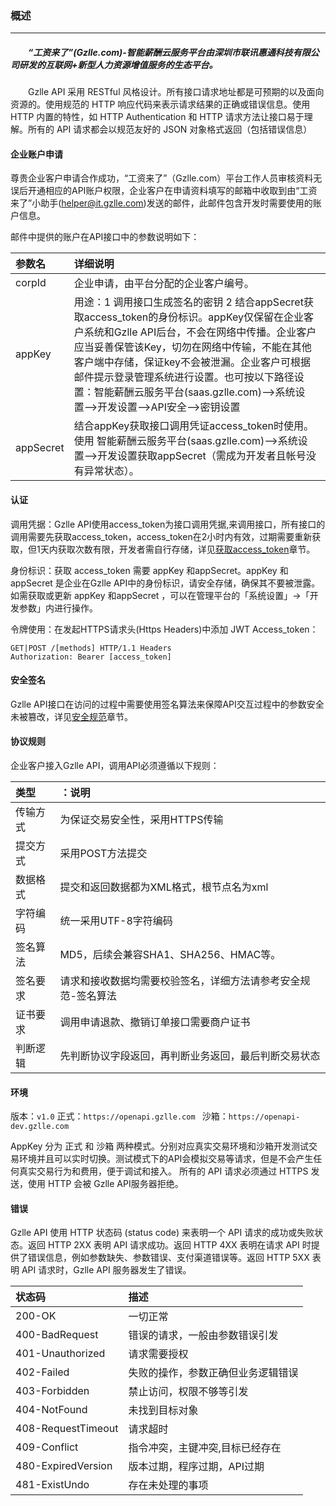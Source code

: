 ### 概述
***
##### &emsp;&emsp;“工资来了”(Gzlle.com)-智能薪酬云服务平台由深圳市联讯惠通科技有限公司研发的互联网+新型人力资源增值服务的生态平台。  
&emsp;&emsp;Gzlle API 采用 RESTful 风格设计。所有接口请求地址都是可预期的以及面向资源的。使用规范的 HTTP 响应代码来表示请求结果的正确或错误信息。使用 HTTP 内置的特性，如 HTTP Authentication 和 HTTP 请求方法让接口易于理解。所有的 API 请求都会以规范友好的 JSON 对象格式返回（包括错误信息）

#### 企业账户申请
尊贵企业客户申请合作成功，“工资来了”（Gzlle.com）平台工作人员审核资料无误后开通相应的API账户权限，企业客户在申请资料填写的邮箱中收取到由“工资来了”小助手(helper@it.gzlle.com)发送的邮件，此邮件包含开发时需要使用的账户信息。

邮件中提供的账户在API接口中的参数说明如下：

|参数名       |详细说明
|:----      |:----
|corpId    | 企业申请，由平台分配的企业客户编号。
|appKey    | 用途：1 调用接口生成签名的密钥 2 结合appSecret获取access_token的身份标识。appKey仅保留在企业客户系统和Gzlle API后台，不会在网络中传播。企业客户应当妥善保管该Key，切勿在网络中传输，不能在其他客户端中存储，保证key不会被泄漏。企业客户可根据邮件提示登录管理系统进行设置。也可按以下路径设置：智能薪酬云服务平台(saas.gzlle.com)-->系统设置-->开发设置-->API安全-->密钥设置
|appSecret    |结合appKey获取接口调用凭证access_token时使用。使用 智能薪酬云服务平台(saas.gzlle.com)-->系统设置-->开发设置获取appSecret（需成为开发者且帐号没有异常状态）。

#### 认证

调用凭据：Gzlle API使用access_token为接口调用凭据,来调用接口，所有接口的调用需要先获取access_token，access_token在2小时内有效，过期需要重新获取，但1天内获取次数有限，开发者需自行存储，详见[获取access_token](/ji-chu/an-quan-gui-fan.md)章节。

身份标识：获取 access_token 需要 appKey 和appSecret。appKey 和appSecret 是企业在Gzlle API中的身份标识，请安全存储，确保其不要被泄露。如需获取或更新 appKey 和appSecret ，可以在管理平台的「系统设置」->「开发参数」内进行操作。

令牌使用：在发起HTTPS请求头(Https Headers)中添加 JWT Access_token：

```
GET|POST /[methods] HTTP/1.1 Headers
Authorization: Bearer [access_token]
```
#### 安全签名
Gzlle API接口在访问的过程中需要使用签名算法来保障API交互过程中的参数安全未被篡改，详见[安全规范](/ji-chu/jie-kou-gui-fan.md)章节。

#### 协议规则

企业客户接入Gzlle API，调用API必须遵循以下规则：

|类型        |：说明
|:---       |:---    
|传输方式    |为保证交易安全性，采用HTTPS传输
|提交方式    |采用POST方法提交
|数据格式    |提交和返回数据都为XML格式，根节点名为xml
|字符编码    |统一采用UTF-8字符编码
|签名算法    |MD5，后续会兼容SHA1、SHA256、HMAC等。
|签名要求    |请求和接收数据均需要校验签名，详细方法请参考安全规范-签名算法
|证书要求    |调用申请退款、撤销订单接口需要商户证书
|判断逻辑    |先判断协议字段返回，再判断业务返回，最后判断交易状态


#### 环境

版本：`v1.0`
正式：`https://openapi.gzlle.com `
沙箱：`https://openapi-dev.gzlle.com `

AppKey 分为 正式 和 沙箱 两种模式。分别对应真实交易环境和沙箱开发测试交易环境并且可以实时切换。测试模式下的API会模拟交易等请求，但是不会产生任何真实交易行为和费用，便于调试和接入。 所有的 API 请求必须通过 HTTPS 发送，使用 HTTP 会被 Gzlle API服务器拒绝。

#### 错误
Gzlle API 使用 HTTP 状态码 (status code) 来表明一个 API 请求的成功或失败状态。返回 HTTP 2XX 表明 API 请求成功。返回 HTTP 4XX 表明在请求 API 时提供了错误信息，例如参数缺失、参数错误、支付渠道错误等。返回 HTTP 5XX 表明 API 请求时，Gzlle API 服务器发生了错误。

|状态码	            |描述
|:----             |:----
|200-OK            |一切正常
|400-BadRequest    |错误的请求，一般由参数错误引发
|401-Unauthorized  |请求需要授权
|402-Failed        |失败的操作，参数正确但业务逻辑错误
|403-Forbidden     |禁止访问，权限不够等引发
|404-NotFound      |未找到目标对象
|408-RequestTimeout|请求超时
|409-Conflict      |指令冲突，主键冲突,目标已经存在
|480-ExpiredVersion|版本过期，程序过期，API过期
|481-ExistUndo     |存在未处理的事项
